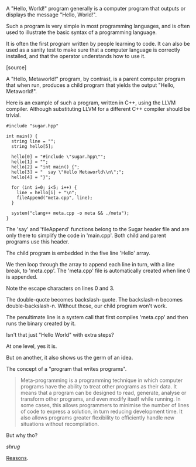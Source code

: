 A "Hello, World!" program generally is a computer program that outputs or displays the message "Hello, World!".

Such a program is very simple in most programming languages, and is often used to illustrate the basic syntax of a programming language.

It is often the first program written by people learning to code. It can also be used as a sanity test to make sure that a computer language is correctly installed, and that the operator understands how to use it.

[source]

A "Hello, Metaworld!" program, by contrast, is a parent computer program that when run, produces a child program that yields the output "Hello, Metaworld!".

Here is an example of such a program, written in C++, using the LLVM compiler. Although substituting LLVM for a different C++ compiler should be trivial.

```
#include "sugar.hpp"

int main() {
  string line = "";
  string hello[5];

  hello[0] = "#include \"sugar.hpp\"";
  hello[1] = "";
  hello[2] = "int main() {";
  hello[3] = "  say \"Hello Metaworld\\n\";";
  hello[4] = "}";

  for (int i=0; i<5; i++) {
    line = hello[i] + "\n";
    fileAppend("meta.cpp", line);
  }

  system("clang++ meta.cpp -o meta && ./meta");
}
```

The 'say' and 'fileAppend' functions belong to the Sugar header file and are only there to simplify the code in 'main.cpp'. Both child and parent programs use this header.

The child program is embedded in the five line 'Hello' array.

We then loop through the array to append each line in turn, with a line break, to 'meta.cpp'. The 'meta.cpp' file is automatically created when line 0 is appended.

Note the escape characters on lines 0 and 3.

The double-quote becomes backslash-quote. The backslash-n becomes double-backslash-n. Without those, our child program won't work.

The penultimate line is a system call that first compiles 'meta.cpp' and then runs the binary created by it.

Isn't that just "Hello World" with extra steps?

At one level, yes it is.

But on another, it also shows us the germ of an idea.

The concept of a "program that writes programs".

> Meta-programming is a programming technique in which computer programs have the ability to treat other programs as their data. It means that a program can be designed to read,
generate, analyse or transform other programs, and even modify itself while running. In some cases, this allows programmers to minimise the number of lines of code to express a
solution, in turn reducing development time. It also allows programs greater flexibility to efficiently handle new situations without recompilation.

But why tho?

*shrug*

[Reasons](https://www.youtube.com/watch?v=SWU_DgjSwRU).
